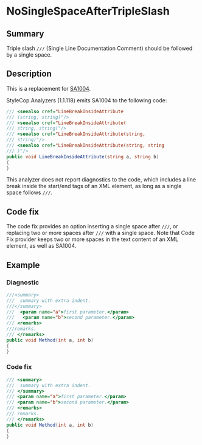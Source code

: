 # NoSingleSpaceAfterTripleSlash

## Summary

Triple slash `///` (Single Line Documentation Comment) should be followed
by a single space.

## Description

This is a replacement for [SA1004][sa1004].

StyleCop.Analyzers (1.1.118) emits SA1004 to the following code:

```csharp
/// <seealso cref="LineBreakInsideAttribute
/// (string, string)"/>
/// <seealso cref="LineBreakInsideAttribute(
/// string, string)"/>
/// <seealso cref="LineBreakInsideAttribute(string,
/// string)"/>
/// <seealso cref="LineBreakInsideAttribute(string, string
/// )"/>
public void LineBreakInsideAttribute(string a, string b)
{
}
```

This analyzer does not report diagnostics to the code, which includes
a line break inside the start/end tags of an XML element,
as long as a single space follows `///`.

## Code fix

The code fix provides an option inserting a single space after `///`,
or replacing two or more spaces after `///` with a single space.
Note that Code Fix provider keeps two or more spaces in the text content
of an XML element, as well as SA1004.

## Example

### Diagnostic

```csharp
///<summary>
///  summary with extra indent.
///</summary>
///  <param name="a">first parameter.</param>
///   <param name="b">second parameter.</param>
/// <remarks>
///remarks.
/// </remarks>
public void Method(int a, int b)
{
}
```

### Code fix

```csharp
/// <summary>
///  summary with extra indent.
/// </summary>
/// <param name="a">first parameter.</param>
/// <param name="b">second parameter.</param>
/// <remarks>
/// remarks.
/// </remarks>
public void Method(int a, int b)
{
}
```

[sa1004]:
  https://github.com/DotNetAnalyzers/StyleCopAnalyzers/blob/master/documentation/SA1004.md
